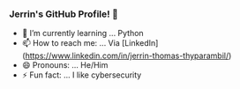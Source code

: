 ### Jerrin's GitHub Profile! 👋

- 🌱 I’m currently learning ... Python
- 📫 How to reach me: ... Via [LinkedIn] (https://www.linkedin.com/in/jerrin-thomas-thyparambil/)
- 😄 Pronouns: ... He/Him
- ⚡ Fun fact: ... I like cybersecurity
